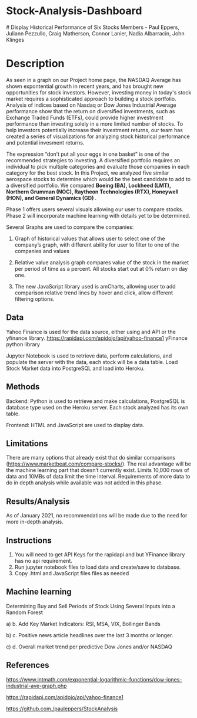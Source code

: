 # Stock-Analysis-Dashboard
﻿# Display Historical Performance of Six Stocks
Members - Paul Eppers, Juliann Pezzullo, Craig Matherson, Connor Lanier, Nadia Albarracin, John Klinges

# Description
As seen in a graph on our Project home page, the NASDAQ Average has shown expontential growth in recent years, and has brought new opportunities for stock investors.  However, investing money in today's stock market requires a sophisticated approach to building a stock portfolio. Analysis of indices based on Nasdaq or Dow Jones Industrial Average performance show that the return on diversified investments, such as Exchange Traded Funds (ETFs), could provide higher investment performance than investing solely in a more limited number of stocks. To help investors potentially increase their investment returns, our team has created a series of visualizations for analyzing stock historical performance and potential invesment returns. 

The expression “don’t put all your eggs in one basket” is one of the recommended strategies to investing. A diversified portfolio requires an individual to pick multiple categories and evaluate those companies in each category for the best stock. In this Project, we analyzed five similar aerospace stocks to determine which would be the best candidate to add to a diversified portfolio. We compared <strong> Boeing (BA), Lockheed (LMT), Northern Grumman (NOC), Raytheon Technologies (RTX), Honeywell (HON), and General Dynamics (GD) </strong>. 

Phase 1 offers users several visuals allowing our user to compare stocks. Phase 2 will incorporate machine learning with details yet to be determined. 

Several Graphs are used to compare the companies:
1. Graph of historical values that allows user to select one of the company’s graph, with different ability for user to filter to one of the companies and values

2. Relative value analysis graph compares value of the stock in the market per period of time as a percent. All stocks start out at 0% return on day one.

3. The new JavaScript library used is amCharts, allowing user to add comparison relative trend lines by hover and click, allow different filtering options.  

## Data
Yahoo Finance is used for the data source, either using and API or the yfinance library. 
	https://rapidapi.com/apidojo/api/yahoo-finance1
	yFinance python library

Jupyter Notebook is used to retrieve data, perform calculations, and populate the server with the data, each stock will be a data table. Load Stock Market data into PostgreSQL and load into Heroku. 


## Methods     
Backend: Python is used to retrieve and make calculations, PostgreSQL is database type used on the Heroku server. Each stock analyzed has its own table. 

Frontend: HTML and JavaScript are used to display data.

## Limitations
There are many options that already exist that do similar comparisons (https://www.marketbeat.com/compare-stocks/). The real advantage will be the machine learning part that doesn’t currently exist. Limits 10,000 rows of data and 10MBs of data limit the time interval. Requirements of more data to do in depth analysis while available was not added in this phase.

## Results/Analysis
As of January 2021, no recommendations will be made due to the need for more in-depth analysis. 

## Instructions
1. You will need to get API Keys for the rapidapi and but YFinance library has no api requirement.
2. Run jupyter notebook files to load data and create/save to database.
3. Copy .html and JavaScript files files as needed

## Machine learning
Determining Buy and Sell Periods of Stock Using Several Inputs into a Random Forest


a) b. Add Key Market Indicators: RSI, MSA, VIX, Bollinger Bands

b) c. Positive news article headlines over the last 3 months or longer.

c) d. Overall market trend per predictive Dow Jones and/or NASDAQ



## References
https://www.intmath.com/exponential-logarithmic-functions/dow-jones-industrial-ave-graph.php

https://rapidapi.com/apidojo/api/yahoo-finance1

https://github.com./pauleppers/StockAnalysis



